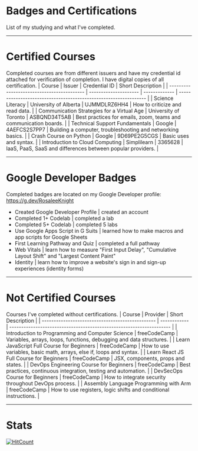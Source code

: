 # Badges and Certifications
List of my studying and what I've completed.

----
# Certified Courses
Completed courses are from different issuers and have my credential id attached for verification of completion. I have digital copies of all certification. 
| Course                                     | Issuer                | Credential ID | Short Description                                                |
| ------------------------------------------ | --------------------- | ------------- | ---------------------------------------------------------------- |
| Science Literacy                           | University of Alberta | UJMMDLRZ6HH4  | How to criticize and read data.                                  |
| Communication Strategies for a Virtual Age | University of Toronto | ASBQND34T5AB  | Best practices for emails, zoom, teams and communication boards. |
| Technical Support Fundamentals             | Google                | 4AEFCS2S7PP7  | Building a computer, troubleshooting and networking basics.      |
| Crash Course on Python                     | Google                | 9D69PE2G5CGS  | Basic uses and syntax.                                           |
| Introduction to Cloud Computing            | Simplilearn           | 3365628       | IaaS, PaaS, SaaS and differences between popular providers.      |

----
# Google Developer Badges
Completed badges are located on my Google Developer profile: https://g.dev/RosaleeKnight
- Created Google Developer Profile | created an account
- Completed 1+ Codelab | completed a lab
- Completed 5+ Codelab | completed 5 labs
- Use Google Apps Script in G Suits | learned how to make macros and app scripts for Google Sheets
- First Learning Pathway and Quiz | completed a full pathway
- Web Vitals | learn how to measure "First Input Delay", "Cumulative Layout Shift" and "Largest Content Paint"
- Identity | learn how to improve a website's sign in and sign-up experiences (identity forms)

----
# Not Certified Courses
Courses I've completed without certifications.
| Course                                           | Provider     | Short Description                                                    |
| ------------------------------------------------ | ------------ | -------------------------------------------------------------------- |
| Introduction to Programming and Computer Science | freeCodeCamp | Variables, arrays, loops, functions, debugging and data structures.  |
| Learn JavaScript Full Course for Beginners       | freeCodeCamp | How to use variables, basic math, arrays, else if, loops and syntax. |
| Learn React JS Full Course for Beginners         | freeCodeCamp | JSX, components, props and states.                                   |
| DevOps Engineering Course for Beginners          | freeCodeCamp | Best practices, continuous integration, testing and automation.      |
| DevSecOps Course for Beginners                   | freeCodeCamp | How to integrate security throughout DevOps process.                 |
| Assembly Language Programming with Arm           | freeCodeCamp | How to use registers, logic shifts and conditional instructions.     |

----
# Stats
[![HitCount](https://hits.dwyl.com/RosaleeKnight/badges-and-certifications.svg?style=flat)](http://hits.dwyl.com/RosaleeKnight/badges-and-certifications)
